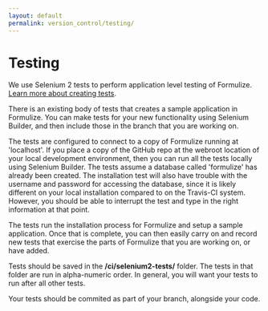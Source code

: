 ```yaml
---
layout: default
permalink: version_control/testing/
---
```


# Testing

We use Selenium 2 tests to perform application level testing of Formulize.  [Learn more about creating tests](/formulize/selenium_builder).

There is an existing body of tests that creates a sample application in Formulize.  You can make tests for your new functionality using Selenium Builder, and then include those in the branch that you are working on.

The tests are configured to connect to a copy of Formulize running at 'localhost'.  If you place a copy of the GitHub repo at the webroot location of your local development environment, then you can run all the tests locally using Selenium Builder.  The tests assume a database called 'formulize' has already been created.  The installation test will also have trouble with the username and password for accessing the database, since it is likely different on your local installation compared to on the Travis-CI system. However, you should be able to interrupt the test and type in the right information at that point.

The tests run the installation process for Formulize and setup a sample application.  Once that is complete, you can then easily carry on and record new tests that exercise the parts of Formulize that you are working on, or have added.

Tests should be saved in the **/ci/selenium2-tests/** folder.  The tests in that folder are run in alpha-numeric order.  In general, you will want your tests to run after all other tests.

Your tests should be commited as part of your branch, alongside your code.




